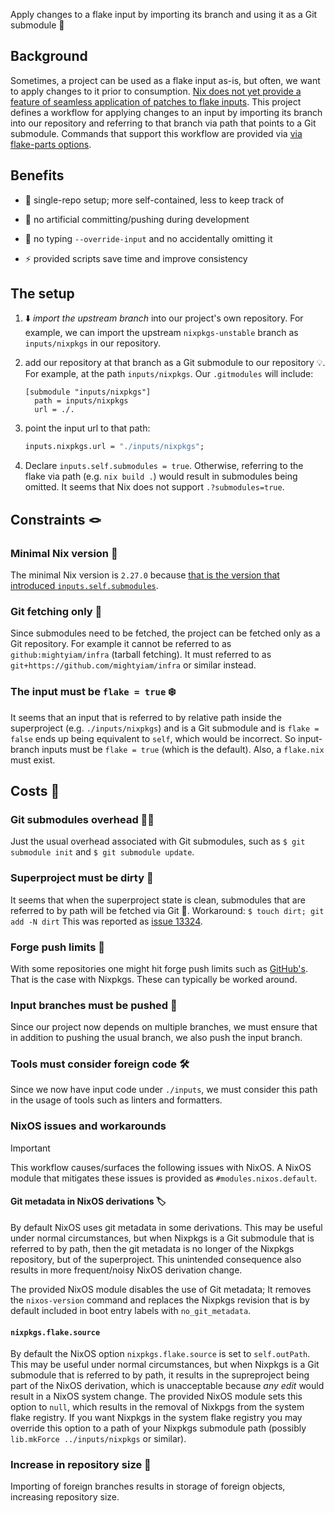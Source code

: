 Apply changes to a flake input by importing its branch and using it as a Git submodule 🤯

## Background

Sometimes, a project can be used as a flake input as-is,
but often, we want to apply changes to it prior to consumption.
[Nix does not yet provide a feature of seamless application of patches to flake inputs](https://github.com/NixOS/nix/issues/3920).
This project defines a workflow for applying changes to an input
by importing its branch into our repository
and referring to that branch via path that points to a Git submodule.
Commands that support this workflow are provided via
[via flake-parts options](https://flake.parts/options/input-branches).

## Benefits

- 🐬 single-repo setup; more self-contained, less to keep track of

- 💃 no artificial committing/pushing during development

- 🕺 no typing `--override-input` and no accidentally omitting it

- ⚡ provided scripts save time and improve consistency

## The setup

1. ⬇️ _import the upstream branch_ into our project's own repository.
   For example, we can import the upstream `nixpkgs-unstable` branch as `inputs/nixpkgs` in our repository.

2. add our repository at that branch as a Git submodule to our repository 💡.
   For example, at the path `inputs/nixpkgs`. Our `.gitmodules` will include:

   ```
   [submodule "inputs/nixpkgs"]
     path = inputs/nixpkgs
     url = ./.
   ```

3. point the input url to that path:

   ```nix
   inputs.nixpkgs.url = "./inputs/nixpkgs";
   ```

4. Declare `inputs.self.submodules = true`.
   Otherwise, referring to the flake via path (e.g. `nix build .`)
   would result in submodules being omitted.
   It seems that Nix does not support `.?submodules=true`.

## Constraints 🪢

### Minimal Nix version 🔖

The minimal Nix version is `2.27.0`
because [that is the version that introduced `inputs.self.submodules`](https://nix.dev/manual/nix/2.27/release-notes/rl-2.27.html).

### Git fetching only 🐢

Since submodules need to be fetched,
the project can be fetched only as a Git repository.
For example it cannot be referred to as `github:mightyiam/infra` (tarball fetching).
It must referred to as `git+https://github.com/mightyiam/infra` or similar instead.

### The input must be `flake = true` ❄️

It seems that an input that is referred to
by relative path inside the superproject (e.g. `./inputs/nixpkgs`)
and is a Git submodule and is `flake = false`
ends up being equivalent to `self`, which would be incorrect.
So input-branch inputs must be `flake = true` (which is the default).
Also, a `flake.nix` must exist.

## Costs 💸

### Git submodules overhead 🤹‍♂️

Just the usual overhead associated with Git submodules,
such as `$ git submodule init` and `$ git submodule update`.

### Superproject must be dirty 🧹

It seems that when the superproject state is clean,
submodules that are referred to by path will be fetched via Git 🤕.
Workaround: `$ touch dirt; git add -N dirt`
This was reported as [issue 13324](https://github.com/NixOS/nix/issues/13324).

### Forge push limits 🚫

With some repositories one might hit forge push limits such as
[GitHub's](https://docs.github.com/en/get-started/using-git/troubleshooting-the-2-gb-push-limit).
That is the case with Nixpkgs.
These can typically be worked around.

### Input branches must be pushed 🫸

Since our project now depends on multiple branches,
we must ensure that in addition to pushing the usual branch,
we also push the input branch.

### Tools must consider foreign code 🛠️

Since we now have input code under `./inputs`,
we must consider this path in the usage of tools such as linters and formatters.

### NixOS issues and workarounds

> [!IMPORTANT]
> This workflow causes/surfaces the following issues with NixOS.
> A NixOS module that mitigates these issues is provided
> as `#modules.nixos.default`.

#### Git metadata in NixOS derivations 🏷️

By default NixOS uses git metadata in some derivations.
This may be useful under normal circumstances,
but when Nixpkgs is a Git submodule that is referred to by path,
then the git metadata is no longer of the Nixpkgs repository, but of the superproject.
This unintended consequence also results in more frequent/noisy NixOS derivation change.

The provided NixOS module disables the use of Git metadata;
It removes the `nixos-version` command
and replaces the Nixpkgs revision that is by default included in boot entry labels
with `no_git_metadata`.

#### `nixpkgs.flake.source`

By default the NixOS option `nixpkgs.flake.source` is set to `self.outPath`.
This may be useful under normal circumstances,
but when Nixpkgs is a Git submodule that is referred to by path,
it results in the supreproject being part of the NixOS derivation,
which is unacceptable because _any edit_ would result in a NixOS system change.
The provided NixOS module sets this option to `null`,
which results in the removal of Nixkpgs from the system flake registry.
If you want Nixpkgs in the system flake registry
you may override this option to a path of your Nixpkgs submodule path
(possibly `lib.mkForce ../inputs/nixpkgs` or similar).

### Increase in repository size 🦛

Importing of foreign branches results in storage of foreign objects,
increasing repository size.
